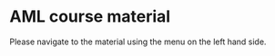 AML course material
=======================
Please navigate to the material using the menu on the left hand side.

